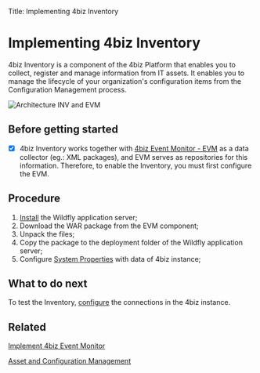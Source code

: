 Title: Implementing 4biz Inventory

# Implementing 4biz Inventory

4biz Inventory is a component of the 4biz Platform that enables you to collect, register and manage information from IT assets. It enables you to manage the lifecycle of your organization's configuration items from the Configuration Management process.  

![Architecture INV and EVM](images/cloud-arch-inv-evm.png)

## Before getting started

- [x] 4biz Inventory works together with [4biz Event Monitor - EVM][1] as a data collector (eg.: XML packages), and EVM serves as repositories for this information. Therefore, to enable the Inventory, you must first configure the EVM.  


## Procedure

1. [Install][2] the Wildfly application server;
2. Download the WAR package from the EVM component;  
3. Unpack the files;  
4. Copy the package to the deployment folder of the Wildfly application server;  
5. Configure [System Properties][3] with data of 4biz instance;

## What to do next

To test the Inventory, [configure][4] the connections in the 4biz instance.

## Related

[Implement 4biz Event Monitor][5]

[Asset and Configuration Management][6]


[1]:/en-us/4biz-helium/additional-features/add-ons/event-monitor.html
[2]:/en-us/4biz-helium/get-started/installation-and-upgrade/perform-installation.html
[3]:/en-us/4biz-helium/get-started/installation-and-upgrade/perform-installation.html#configure-system-properties
[4]:/en-us/4biz-helium/processes/event/configuration/set-inventory-connection.html
[5]:/en-us/4biz-helium/additional-features/add-ons/event-monitor.html
[6]:/en-us/4biz-helium/processes/configuration/overview.html
